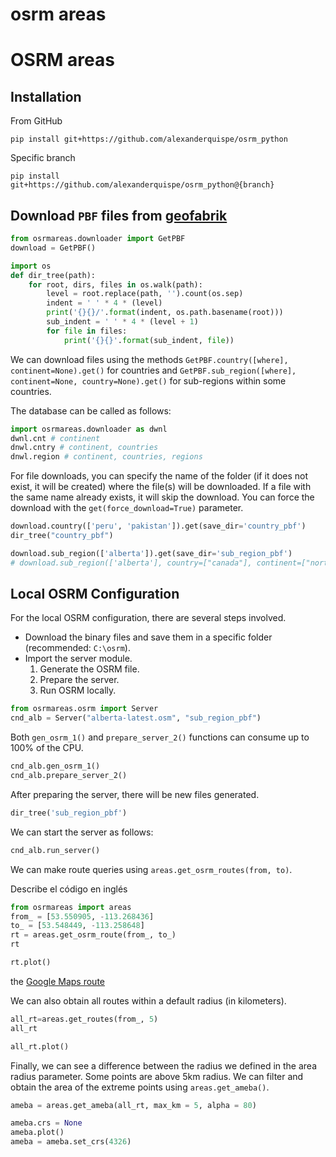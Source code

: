 # osrm areas

# OSRM areas

## Installation

From GitHub

    pip install git+https://github.com/alexanderquispe/osrm_python

Specific branch

    pip install git+https://github.com/alexanderquispe/osrm_python@{branch}

## Download `PBF` files from [geofabrik](https://download.geofabrik.de/)

``` python
from osrmareas.downloader import GetPBF
download = GetPBF()
```

``` python
import os
def dir_tree(path):
    for root, dirs, files in os.walk(path):
        level = root.replace(path, '').count(os.sep)
        indent = ' ' * 4 * (level)
        print('{}{}/'.format(indent, os.path.basename(root)))
        sub_indent = ' ' * 4 * (level + 1)
        for file in files:
            print('{}{}'.format(sub_indent, file))
```

We can download files using the methods
`GetPBF.country([where], continent=None).get()` for countries and
`GetPBF.sub_region([where], continent=None, country=None).get()` for
sub-regions within some countries.

The database can be called as follows:

``` py
import osrmareas.downloader as dwnl
dwnl.cnt # continent
dnwl.cntry # continent, countries
dnwl.region # continent, countries, regions
```

For file downloads, you can specify the name of the folder (if it does
not exist, it will be created) where the file(s) will be downloaded. If
a file with the same name already exists, it will skip the download. You
can force the download with the `get(force_download=True)` parameter.

``` python
download.country(['peru', 'pakistan']).get(save_dir='country_pbf')
dir_tree("country_pbf")
```

``` python
download.sub_region(['alberta']).get(save_dir='sub_region_pbf')
# download.sub_region(['alberta'], country=["canada"], continent=["north-america"])
```

## Local OSRM Configuration

For the local OSRM configuration, there are several steps involved.

- Download the binary files and save them in a specific folder
  (recommended: `C:\osrm`).
- Import the server module.
  1.  Generate the OSRM file.
  2.  Prepare the server.
  3.  Run OSRM locally.

``` python
from osrmareas.osrm import Server
cnd_alb = Server("alberta-latest.osm", "sub_region_pbf")
```

Both `gen_osrm_1()` and `prepare_server_2()` functions can consume up to
100% of the CPU.

``` python
cnd_alb.gen_osrm_1()
cnd_alb.prepare_server_2()
```

After preparing the server, there will be new files generated.

``` python
dir_tree('sub_region_pbf')
```

We can start the server as follows:

``` python
cnd_alb.run_server()
```

We can make route queries using `areas.get_osrm_routes(from, to)`.

Describe el código en inglés

``` python
from osrmareas import areas
from_ = [53.550905, -113.268436]
to_ = [53.548449, -113.258648]
rt = areas.get_osrm_route(from_, to_)
rt
```

``` python
rt.plot()
```

the [Google Maps
route](https://www.google.com/maps/dir/53.550905,+-113.268436/53.548449,+-113.258648/@53.5489972,-113.2648387,17z/data=!4m10!4m9!1m3!2m2!1d-113.268436!2d53.550905!1m3!2m2!1d-113.258648!2d53.548449!3e0?entry=ttu)

We can also obtain all routes within a default radius (in kilometers).

``` python
all_rt=areas.get_routes(from_, 5)
all_rt
```

``` python
all_rt.plot()
```

Finally, we can see a difference between the radius we defined in the
area radius parameter. Some points are above 5km radius. We can filter
and obtain the area of the extreme points using `areas.get_ameba()`.

``` python
ameba = areas.get_ameba(all_rt, max_km = 5, alpha = 80)
```

``` python
ameba.crs = None
ameba.plot()
ameba = ameba.set_crs(4326)
```
